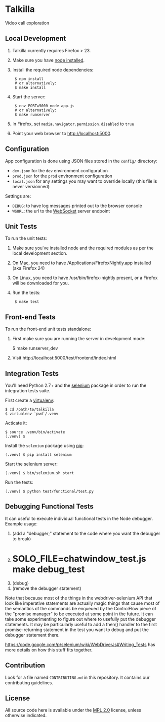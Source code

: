 Talkilla
========

Video call exploration

Local Development
-----------------

1. Talkilla currently requires Firefox > 23.

2. Make sure you have [node installed](http://nodejs.org/).

3. Install the required node dependencies:

        $ npm install
        # or alternatively:
        $ make install

4. Start the server:

        $ env PORT=5000 node app.js
        # or alternatively:
        $ make runserver

5. In Firefox, set `media.navigator.permission.disabled` to `true`

6. Point your web browser to [http://localhost:5000](http://localhost:5000).


Configuration
-------------

App configuration is done using JSON files stored in the `config/` directory:

- `dev.json` for the `dev` environment configuration
- `prod.json` for the `prod` environment configuration
- `local.json` for any settings you may want to override locally
  (this file is never versionned)

Settings are:

- `DEBUG`: to have log messages printed out to the browser console
- `WSURL`: the url to the [WebSocket](http://www.websocket.org/) server endpoint

Unit Tests
----------

To run the unit tests:

1. Make sure you've installed node and the required modules as per the local development section.

2. On Mac, you need to have /Applications/FirefoxNightly.app installed (aka Firefox 24)

3. On Linux, you need to have /usr/bin/firefox-nightly present, or a Firefox will be downloaded for you.

4. Run the tests:

        $ make test


Front-end Tests
---------------

To run the front-end unit tests standalone:

1. First make sure you are running the server in development mode:

    $ make runserver_dev

2. Visit http://localhost:5000/test/frontend/index.html


Integration Tests
-----------------

You'll need Python 2.7+ and the [selenium](https://pypi.python.org/pypi/selenium)
package in order to run the integration tests suite.

First create a [virtualenv](https://pypi.python.org/pypi/virtualenv):

    $ cd /path/to/talkilla
    $ virtualenv `pwd`/.venv

Acticate it:

    $ source .venv/bin/activate
    (.venv) $

Install the `selenium` package using [pip](https://pypi.python.org/pypi/pip):

    (.venv) $ pip install selenium

Start the selenium server:

    (.venv) $ bin/selenium.sh start

Run the tests:

    (.venv) $ python test/functional/test.py

Debugging Functional Tests
--------------------------
It can useful to execute individual functional tests in the Node debugger.
Example usage:

1. (add a "debugger;" statement to the code where you want the debugger to break)
2. # SOLO_FILE=chatwindow_test.js make debug_test
3. (debug)
4. (remove the debugger statement)

Note that because most of the things in the webdriver-selenium API that
look like imperative statements are actually magic things that cause most
of the semantics of the commands be enqueued by the ControlFlow piece of
the "promise manager" to be executed at some point in the future. It can
take some experimenting to figure out where to usefully put the debugger
statements.  It may be particularly useful to add a then() handler to the
first promise-returning statement in the test you want to debug and put
the debugger statement there.

https://code.google.com/p/selenium/wiki/WebDriverJs#Writing_Tests has more
details on how this stuff fits together.

Contribution
------------

Look for a file named `CONTRIBUTING.md` in this repository. It
contains our contributing guidelines.

License
-------

All source code here is available under the
[MPL 2.0](https://mozilla.org/MPL/2.0/) license, unless otherwise
indicated.
